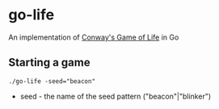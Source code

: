 # go-life
An implementation of [Conway's Game of Life](https://en.wikipedia.org/wiki/Conway%27s_Game_of_Life) in Go

## Starting a game
`./go-life -seed="beacon"`

* seed - the name of the seed pattern ("beacon"|"blinker")
